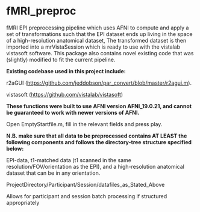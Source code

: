 # fMRI_preproc

fMRI EPI preprocessing pipeline which uses AFNI to compute and apply a set of transformations such that the EPI dataset ends up living in the space of a high-resolution anatomical dataset, The transformed dataset is then imported into a mrVistaSession which is ready to use with the vistalab vistasoft software. This package also contains novel existing code that was (slightly) modified to fit the current pipeline.

**Existing codebase used in this project include:**

r2aGUI (https://github.com/jeddobson/par_convert/blob/master/r2agui.m).

vistasoft (https://github.com/vistalab/vistasoft)

**These functions were built to use AFNI version AFNI_19.0.21, and cannot be guaranteed to work with newer versions of AFNI.**

Open EmptyStartfile.m, fill in the relevant fields and press play.

**N.B. make sure that all data to be preprocessed contains AT LEAST the following components and follows the directory-tree structure specified below:**

EPI-data, t1-matched data (t1 scanned in the same resolution/FOV/orientation as the EPI), and a high-resolution anatomical dataset that can be in any orientation.

ProjectDirectory/Participant/Session/datafiles_as_Stated_Above

Allows for participant and session batch processing if structured appropriately
